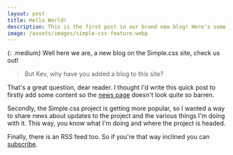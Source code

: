 ```yaml
---
layout: post
title: Hello World!
description: This is the first post in our brand new blog! Here's some info on why this thing exists.
image: /assets/images/simple-css-feature.webp
---
```

{: .medium}
Well here we are, a new blog on the Simple.css site, check us out!

> But Kev, why have you added a blog to this site?

That's a great question, dear reader. I thought I'd write this quick post to firstly add some content so the [news page](/news) doesn't look quite so barren.

Secondly, the Simple.css project is getting more popular, so I wanted a way to share news about updates to the project and the various things I'm doing with it. This way, you know what I'm doing and where the project is headed.

Finally, there is an RSS feed too. So if you're that way inclined you can [subscribe](/feed.xml).

